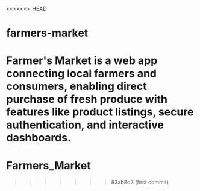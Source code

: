 <<<<<<< HEAD
# farmers-market
Farmer's Market is a web app connecting local farmers and consumers, enabling direct purchase of fresh produce with features like product listings, secure authentication, and interactive dashboards.
=======
# Farmers_Market
>>>>>>> 83ab8d3 (first commit)
